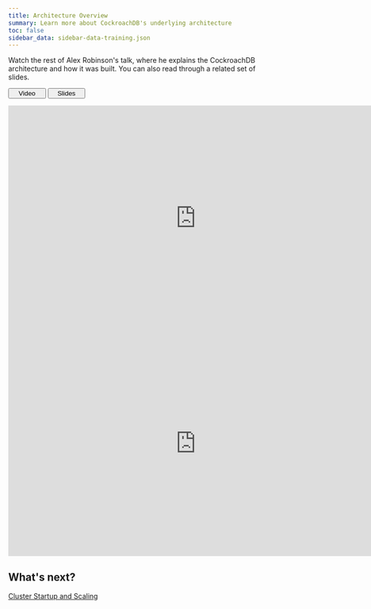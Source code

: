 ```yaml
---
title: Architecture Overview
summary: Learn more about CockroachDB's underlying architecture
toc: false
sidebar_data: sidebar-data-training.json
---
```


Watch the rest of Alex Robinson's talk, where he explains the CockroachDB architecture and how it was built. You can also read through a related set of slides.

<div class="filters clearfix">
  <button style="width: 15%" class="filter-button" data-scope="video">Video</button>
  <button style="width: 15%" class="filter-button" data-scope="slides">Slides</button>
</div>
<p></p>

<div class="filter-content" data-scope="video">

<iframe width="756" height="454" src="https://www.youtube.com/embed/6OFeuNy39Qg?rel=0&amp;start=626&amp;end=2505" frameborder="0" allow="autoplay; encrypted-media" allowfullscreen></iframe>

</div>

<div class="filter-content" data-scope="slides">

<iframe src="https://docs.google.com/presentation/d/e/2PACX-1vRtr1hx7IJuM7w1ODo9FfR7boTbBHkmIzYHEiJ-HQi9YQVeNhb7WsBdP0wBSCpt62XnkzxVrnYPiFkO/embed?start=false&loop=false" frameborder="0" width="756" height="454" allowfullscreen="true" mozallowfullscreen="true" webkitallowfullscreen="true"></iframe>

</div>

## What's next?

[Cluster Startup and Scaling](cluster-startup-and-scaling.html)

